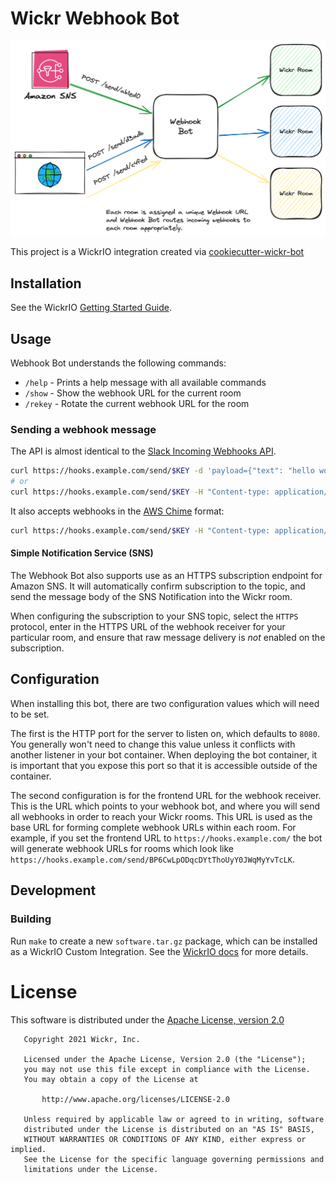 # Wickr Webhook Bot

![](./docs/diagram.png)

This project is a WickrIO integration created via [cookiecutter-wickr-bot](https://github.com/WickrInc/cookiecutter-wickr-bot)

## Installation

See the WickrIO [Getting Started Guide](https://wickrinc.github.io/wickrio-docs/#wickr-io-getting-started).

## Usage

Webhook Bot understands the following commands:

 - `/help` - Prints a help message with all available commands
 - `/show` - Show the webhook URL for the current room
 - `/rekey` - Rotate the current webhook URL for the room

### Sending a webhook message

The API is almost identical to the [Slack Incoming Webhooks API](https://api.slack.com/messaging/webhooks#posting_with_webhooks).

``` bash
curl https://hooks.example.com/send/$KEY -d 'payload={"text": "hello world"}'
# or
curl https://hooks.example.com/send/$KEY -H "Content-type: application/json" -d '{"text": "hello world"}'
```

It also accepts webhooks in the [AWS Chime](https://github.com/awsdocs/amazon-chime-developer-guide/blob/master/doc_source/webhooks.md) format:

``` bash
curl https://hooks.example.com/send/$KEY -H "Content-type: application/json" -d '{"Content": "hello world"}'
```

#### Simple Notification Service (SNS)

The Webhook Bot also supports use as an HTTPS subscription endpoint for Amazon SNS. It will automatically confirm subscription to the topic, and send the message body of the SNS Notification into the Wickr room. 

When configuring the subscription to your SNS topic, select the `HTTPS` protocol, enter in the HTTPS URL of the webhook receiver for your particular room, and ensure that raw message delivery is _not_ enabled on the subscription.

## Configuration

When installing this bot, there are two configuration values which will need to be set.

The first is the HTTP port for the server to listen on, which defaults to `8080`. You generally won't need to change this value unless it conflicts with another listener in your bot container. When deploying the bot container, it is important that you expose this port so that it is accessible outside of the container.

The second configuration is for the frontend URL for the webhook receiver. This is the URL which points to your webhook bot, and where you will send all webhooks in order to reach your Wickr rooms. This URL is used as the base URL for forming complete webhook URLs within each room. For example, if you set the frontend URL to `https://hooks.example.com/` the bot will generate webhook URLs for rooms which look like `https://hooks.example.com/send/BP6CwLpODqcDYtThoUyY0JWqMyYvTcLK`.

## Development

### Building

Run `make` to create a new `software.tar.gz` package, which can be installed as a WickrIO Custom Integration. See the [WickrIO docs](https://wickrinc.github.io/wickrio-docs/#developing-integrations-creating-an-integration-locally) for more details.

# License

This software is distributed under the [Apache License, version 2.0](https://www.apache.org/licenses/LICENSE-2.0.html)

```
   Copyright 2021 Wickr, Inc.

   Licensed under the Apache License, Version 2.0 (the "License");
   you may not use this file except in compliance with the License.
   You may obtain a copy of the License at

       http://www.apache.org/licenses/LICENSE-2.0

   Unless required by applicable law or agreed to in writing, software
   distributed under the License is distributed on an "AS IS" BASIS,
   WITHOUT WARRANTIES OR CONDITIONS OF ANY KIND, either express or implied.
   See the License for the specific language governing permissions and
   limitations under the License.
```
